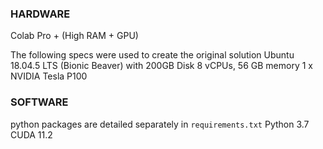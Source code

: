 ### HARDWARE

Colab Pro + (High RAM + GPU)

The following specs were used to create the original solution
Ubuntu 18.04.5 LTS (Bionic Beaver) with 200GB Disk
8 vCPUs, 56 GB memory
1 x NVIDIA Tesla P100

### SOFTWARE

python packages are detailed separately in `requirements.txt`
Python 3.7
CUDA 11.2
